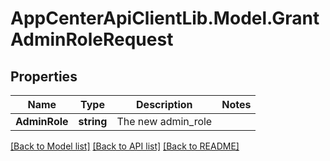 # AppCenterApiClientLib.Model.GrantAdminRoleRequest
## Properties

Name | Type | Description | Notes
------------ | ------------- | ------------- | -------------
**AdminRole** | **string** | The new admin_role | 

[[Back to Model list]](../README.md#documentation-for-models) [[Back to API list]](../README.md#documentation-for-api-endpoints) [[Back to README]](../README.md)

